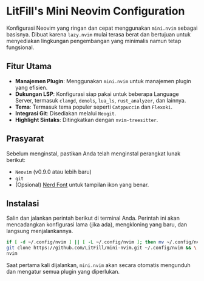 # LitFill's Mini Neovim Configuration

Konfigurasi Neovim yang ringan dan cepat menggunakan `mini.nvim` sebagai
basisnya. Dibuat karena `lazy.nvim` mulai terasa berat dan bertujuan untuk
menyediakan lingkungan pengembangan yang minimalis namun tetap fungsional.

## Fitur Utama

*   **Manajemen Plugin**: Menggunakan `mini.nvim` untuk manajemen plugin yang
    efisien.
*   **Dukungan LSP**: Konfigurasi siap pakai untuk beberapa Language Server,
    termasuk `clangd`, `denols`, `lua_ls`, `rust_analyzer`, dan lainnya.
*   **Tema**: Termasuk tema populer seperti `Catppuccin` dan `Flexoki`.
*   **Integrasi Git**: Disediakan melalui `Neogit`.
*   **Highlight Sintaks**: Ditingkatkan dengan `nvim-treesitter`.

## Prasyarat

Sebelum menginstal, pastikan Anda telah menginstal perangkat lunak berikut:

*   `Neovim` (v0.9.0 atau lebih baru)
*   `git`
*   (Opsional) [Nerd Font](https://www.nerdfonts.com/) untuk tampilan ikon yang benar.

## Instalasi

Salin dan jalankan perintah berikut di terminal Anda. Perintah ini akan
mencadangkan konfigurasi lama (jika ada), mengkloning yang baru, dan langsung
menjalankannya.

```sh
if [ -d ~/.config/nvim ] || [ -L ~/.config/nvim ]; then mv ~/.config/nvim ~/.config/nvim-backup; fi; \
git clone https://github.com/LitFill/mini-nvim.git ~/.config/nvim && \
nvim
```

Saat pertama kali dijalankan, `mini.nvim` akan secara otomatis mengunduh dan
mengatur semua plugin yang diperlukan.
